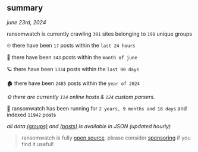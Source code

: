 
## summary
_june 23rd, 2024_

ransomwatch is currently crawling `391` sites belonging to `198` unique groups

⏲ there have been `17` posts within the `last 24 hours`

🦈 there have been `343` posts within the `month of june`

🪐 there have been `1334` posts within the `last 90 days`

🏚 there have been `2485` posts within the `year of 2024`

_⚙️ there are currently `114` online hosts & `124` custom parsers._

🦕 ransomwatch has been running for `2 years, 9 months and 18 days` and indexed `11942` posts

_all data  [(groups)](http://ransomwhat.telemetry.ltd/groups) and [(posts)](http://ransomwhat.telemetry.ltd/posts) is available in JSON (updated hourly)_

> ransomwatch is fully [open source](https://github.com/joshhighet/ransomwatch#ransomwatch--). please consider [sponsoring](https://github.com/sponsors/joshhighet) if you find it useful!
